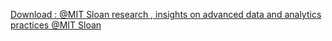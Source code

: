 [Download : @MIT Sloan research , insights on advanced data and analytics practices   @MIT Sloan](https://qi.tc/qi/111307)
